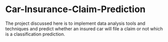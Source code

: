 # Car-Insurance-Claim-Prediction

The project discussed here is to implement data analysis tools and techniques and predict whether an insured car will file a claim or not which is a classification prediction.
